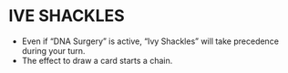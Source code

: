 # IVE SHACKLES

*   Even if “DNA Surgery” is active, “Ivy Shackles” will take precedence during your turn.
*   The effect to draw a card starts a chain.
